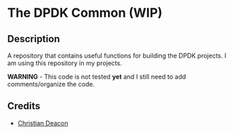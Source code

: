 # The DPDK Common (WIP)
## Description
A repository that contains useful functions for building the DPDK projects. I am using this repository in my projects.

**WARNING** - This code is not tested **yet** and I still need to add comments/organize the code.

## Credits
* [Christian Deacon](https://github.com/gamemann)